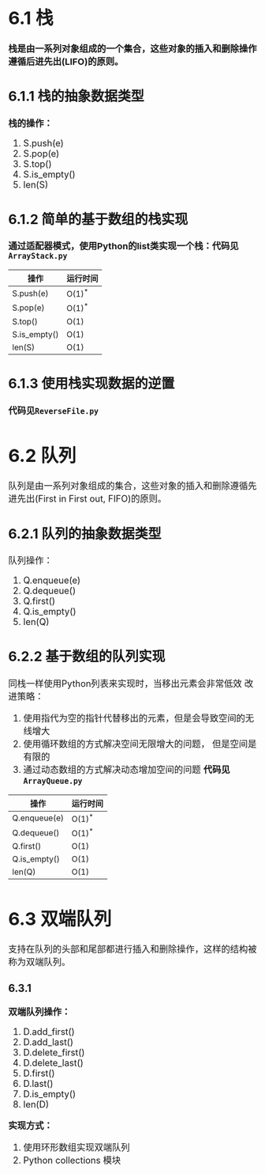 <font size=4>

# 6.1 栈

**栈是由一系列对象组成的一个集合，这些对象的插入和删除操作遵循后进先出(LIFO)的原则。**

## 6.1.1 栈的抽象数据类型

**栈的操作：**
1. S.push(e)
2. S.pop(e)
3. S.top()
4. S.is_empty()
5. len(S)

## 6.1.2 简单的基于数组的栈实现

**通过适配器模式，使用Python的list类实现一个栈：代码见`ArrayStack.py`**

操作|运行时间
---|---
S.push(e)|O(1)<sup>*</sup>
S.pop(e)|O(1)<sup>*</sup>
S.top()|O(1)
S.is_empty()|O(1)
len(S)|O(1)

## 6.1.3 使用栈实现数据的逆置

**代码见`ReverseFile.py`**

# 6.2 队列

队列是由一系列对象组成的集合，这些对象的插入和删除遵循先进先出(First in First out, FIFO)的原则。

## 6.2.1 队列的抽象数据类型

队列操作：

1. Q.enqueue(e)
2. Q.dequeue()
3. Q.first()
4. Q.is_empty()
5. len(Q)

## 6.2.2 基于数组的队列实现
同栈一样使用Python列表来实现时，当移出元素会非常低效
改进策略：
1. 使用指代为空的指针代替移出的元素，但是会导致空间的无线增大
1. 使用循环数组的方式解决空间无限增大的问题， 但是空间是有限的
2. 通过动态数组的方式解决动态增加空间的问题 **代码见`ArrayQueue.py`**

操作|运行时间
---|---
Q.enqueue(e)|O(1)<sup>*</sup>
Q.dequeue()|O(1)<sup>*</sup>
Q.first()|O(1)
Q.is_empty()|O(1)
len(Q)|O(1)

# 6.3 双端队列

支持在队列的头部和尾部都进行插入和删除操作，这样的结构被称为双端队列。

### 6.3.1

**双端队列操作：**
1. D.add_first()
2. D.add_last()
3. D.delete_first()
4. D.delete_last()
5. D.first()
6. D.last()
7. D.is_empty()
8. len(D)

**实现方式：**
1. 使用环形数组实现双端队列
2. Python collections 模块